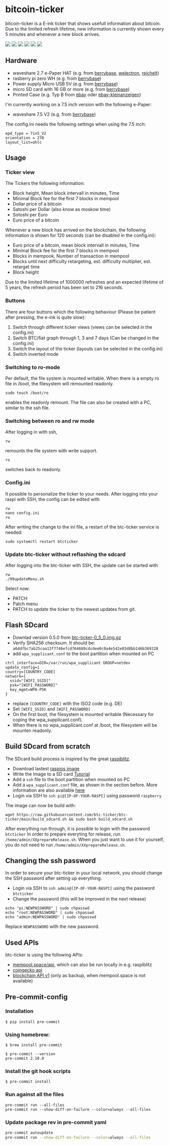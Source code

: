 # bitcoin-ticker
bitcoin-ticker is a E-ink ticker that shows usefull information about bitcoin. Due to the limited refresh lifetime, new information is currently shown every 5 minutes and whenever a new block arrives.

![](pictures/view7.jpg)
![](pictures/view6.jpg)
![](pictures/view1.jpg)
![](pictures/view2.jpg)
![](pictures/view3.jpg)
![](pictures/view4.jpg)


## Hardware

* waveshare 2.7 e-Paper HAT (e.g. from [berrybase](https://www.berrybase.de/sensoren-module/displays/epaper-displays/2.7-264-215-176-epaper-display-hat-f-252-r-raspberry-pi), [welectron](https://www.welectron.com/Waveshare-13354-27inch-e-Paper-HAT?utm_campaign=id), [reichelt](https://www.reichelt.de/entwicklerboards-display-epaper-2-7-schwarz-weiss-debo-epa-2-7-p224220.html))
* rasberry pi zero WH (e.g. from [berrybase](https://www.berrybase.de/raspberry-pi/raspberry-pi-computer/boards/raspberry-pi-zero-wh))
* Power supply Micro USB 5V (e.g. from [berrybase](https://www.berrybase.de/raspberry-pi/raspberry-pi-computer/stromversorgung/netzteile-fuer-die-steckdose/micro-usb-netzteil/ladeadapter-5v/1a-flache-bauform-schwarz))
* micro SD card with 16 GB or more (e.g. from [berrybase](https://www.berrybase.de/raspberry-pi/raspberry-pi-computer/speicherkarten/sandisk-ultra-microsdhc-a1-98mb/s-class-10-speicherkarte-43-adapter-16gb))
* Printed Case (e.g. Typ B from [ebay](https://www.ebay.de/itm/GEHAUSE-fur-2-7-264-176-ePaper-e-Ink-Display-HAT-und-Raspberry-Pi-Zero/384176908149) oder [ebay-kleinanzeigen](https://www.ebay-kleinanzeigen.de/s-anzeige/gehaeuse-fuer-2-7-e-ink-display-hat-rasp-pi-zero-typ-b/1807419003-225-8325))

I'm currently working on a 7.5 inch version with the following e-Paper:
* waveshare 7.5 V2 (e.g. from [berrybase](https://www.berrybase.de/sensoren-module/displays/epaper-displays/7.5-800-215-480-epaper-display-hat-f-252-r-raspberry-pi-v2))

The config.ini needs the following settings when using the 7.5 inch:
```
epd_type = 7in5_V2
orientation = 270
layout_list=ohlc
```


## Usage
### Ticker view
The Tickers the following information:
* Block height, Mean block intervall in minutes, Time
* Minimal Block fee for the first 7 blocks in mempool
* Dollar price of a bitcoin
* Satoshi per Dollar (also know as moskow time)
* Sotoshi per Euro
* Euro price of a bitcoin

Whenever a new block has arrived on the blockchain, the following information is shown for 120 seconds (can be disabled in the config.ini):
* Euro price of a bitcoin, mean block intervall in minutes, Time
* Minimal Block fee for the first 7 blocks in mempool
* Blocks in mempook, Number of transaction in mempool
* Blocks until next difficulty retargeting, est. difficulty multiplier, est. retarget time
* Block height

Due to the limited lifetime of 1000000 refreshes and an expected lifetime of 5 years, the refresh period has been set to 216 seconds.
### Buttons
There are four buttons which the following behaviour (Please be patient after pressing, the e-ink is quite slow):
1. Switch through different ticker views (views can be selected in the config.ini)
2. Switch BTC/fiat graph through 1, 3 and 7 days (Can be changed in the config.ini)
3. Switch the layout of the ticker (layouts can be selected in the config.ini)
4. Switch inverted mode

### Switching to ro-mode
Per default, the file system is mounted writable. When there is a empty ro file in /boot, the filesystem will remounted readonly.
```
sudo touch /boot/ro
```
enables the readonly remount. The file can also be created with a PC, similar to the ssh file.

### Switching between ro and rw mode
After logging in with ssh,
```
rw
```
remounts the file system with write support.
```
ro
```
switches back to readonly.
### Config.ini
It possible to personalize the ticker to your needs. After logging into your raspi with SSH, the config can be edited with
```
rw
nano config.ini
ro
```
After writing the change to the ini file, a restart of the btc-ticker service is needed:
```
sudo systemctl restart btcticker
```

### Update btc-ticker without reflashing the sdcard
After logging into the btc-ticker with SSH, the update can be started with
```
rw
./99updateMenu.sh
```
Select now:
* PATCH
* Patch menu
* PATCH
to update the ticker to the newest updates from git.

## Flash SDcard

* Downlad version 0.5.0 from [btc-ticker-0_5_0.img.gz](https://btc-ticker.com/btc-ticker-0_5_0.img.gz)
* Verify SHA256 checksum. It should be: `a6ddfbc7ab25caa13f7746efcd764689cdcdee0c0a4e542e03d8bb146b369328`
* add `wpa_supplicant.conf` to the boot partition when mounted on PC
```
ctrl_interface=DIR=/var/run/wpa_supplicant GROUP=netdev
update_config=1
country=[COUNTRY_CODE]
network={
  ssid="[WIFI_SSID]"
  psk="[WIFI_PASSWORD]"
  key_mgmt=WPA-PSK
}
```
* replace `[COUNTRY_CODE]` with the ISO2 code (e.g. DE)
* Set `[WIFI_SSID]` and `[WIFI_PASSWORD]`
* On the first boot, the filesystem is mounted writable (Necessary for coping the wpa_supplicant.conf).
* When there is no wpa_supplicant.conf at /boot, the filesystem will be mounten readonly.


## Build SDcard from scratch

The SDcard build process is inspired by the great [raspiblitz](https://github.com/rootzoll/raspiblitz).

* Download lastest [raspios image](https://downloads.raspberrypi.org/raspios_oldstable_armhf/images/)
* Write the Image to a SD card [Tutorial](https://www.raspberrypi.org/documentation/installation/installing-images/README.md)
* Add a `ssh` file to the boot partition when mounted on PC
* Add a `wpa_supplicant.conf` file, as shown in the section before. More information are also available [here](https://www.raspberrypi.org/documentation/configuration/wireless/headless.md)
* Login via SSH to `ssh pi@[IP-OF-YOUR-RASPI]` using password `raspberry`


The image can now be build with:
```
wget https://raw.githubusercontent.com/btc-ticker/btc-ticker/main/build_sdcard.sh && sudo bash build_sdcard.sh
```

After everything run through, it is possible to login with the password `btcticker`
In order to prepare everyting for release, run `/home/admin/XXprepareRelease.sh`. When you just want to use it for yourself, you do not need to run `/home/admin/XXprepareRelease.sh`.

## Changing the ssh password
In order to secure your btc-ticker in your local network, you should change the SSH password after setting up everything.
* Login via SSH to `ssh admin@[IP-OF-YOUR-RASPI]` using the password `btcticker`
* Change the password (this will be improved in the next release)
```
echo "pi:NEWPASSWORD" | sudo chpasswd
echo "root:NEWPASSWORD" | sudo chpasswd
echo "admin:NEWPASSWORD" | sudo chpasswd
```
Replace `NEWPASSWORD` with the new password.

## Used APIs
btc-ticker is using the following APIs:
* [mempool.space/api](https://mempool.space/api), which can also be run locally in e.g. raspiblitz
* [coingecko api](https://www.coingecko.com/en/api)
* [blockchain API v1](https://github.com/blockchain/api-v1-client-python) (only as backup, when mempool.space is not available)

## Pre-commit-config

### Installation

```
$ pip install pre-commit
```

### Using homebrew:
```
$ brew install pre-commit
```

```
$ pre-commit --version
pre-commit 2.10.0
```

### Install the git hook scripts

```
$ pre-commit install
```

### Run against all the files
```
pre-commit run --all-files
pre-commit run --show-diff-on-failure --color=always --all-files
```

### Update package rev in pre-commit yaml
```bash
pre-commit autoupdate
pre-commit run --show-diff-on-failure --color=always --all-files
```
